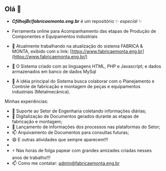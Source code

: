 ## Olá 👋

- _**CfilhojBr/fabricaemonta.eng.br**_ é um repositório ✨ _especial_ ✨
- Ferramenta online para Acompanhamento das etapas de Produção de Componentes e Equipamentos industriais

- 🔭 Atualmente trabalhando na atualização do sistema FABRICA & MONTA, exibido com o link: [https://www.fabricaemonta.eng.br](https://www.fabricaemonta.eng.br/)
- 🌱 O Sistema criado com as linguagens HTML, PHP e Javascript; e dados armazenados em banco de dados MySql
- 👯 A idéia principal do Sistema busca colaborar com o Planejamento e Controle de fabricação e montagem de peças e equipamentos industriais (Metalmecânica).

Minhas experiências:
- 🔭 Suporte ao Setor de Engenharia coletando informações diárias;
- 👯 Digitalização de Documentos gerados durante as etapas de fabricação e montagem;
- 💬 Lançamento de informações dos processos nas plataformas do Setor;
- 📫 Arquivamento de Documentos para consultas futuras;
- 😄 E outras atividades que sempre aparecem!!!
- 
- ⚡ Nas horas de folga papear com grandes amizades criadas nesses anos de trabalho!!!
- 📫 Como me contatar: admin@fabricaemonta.eng.br
